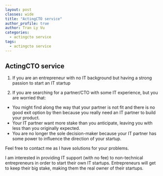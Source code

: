 ```yaml
---
layout: post
classes: wide
title: "ActingCTO service"
author_profile: true
author: Tran Ly Vu
categories:
  - actingcto service
tags:
  - actingcto service
---
```


ActingCTO service
---

1. If you are an entrepreneur with no IT background but having a strong passion to start an IT startup

2. If you are searching for a partner/CTO with some IT experience, but you are worried that:
* You might find along the way that your partner is not fit and there is no good exit option by then because you really need an IT partner to build your product.
* Your IT partner want more stake than you anticipate, leaving you with less than you originally expected.
* You are no longer the sole decision-maker because your IT partner has some power to influence the direction of your startup.

Feel free to contact me as I have solutions for your problems.

I am interested in providing IT support (with no fee) to non-technical entrepreneurs in order to start their own IT startups. Entrepreneurs will get to keep their big stake, making them the real owner of their startups.

